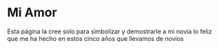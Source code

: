 # Mi Amor

Esta página la cree solo para simbolizar y demostrarle a mi novia lo feliz que me ha hecho en estos cinco años que llevamos de novios 